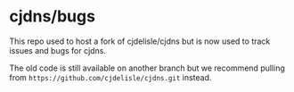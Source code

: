 # cjdns/bugs

This repo used to host a fork of cjdelisle/cjdns but is now used to track issues and bugs for cjdns.

The old code is still available on another branch but we recommend pulling from `https://github.com/cjdelisle/cjdns.git` instead.

